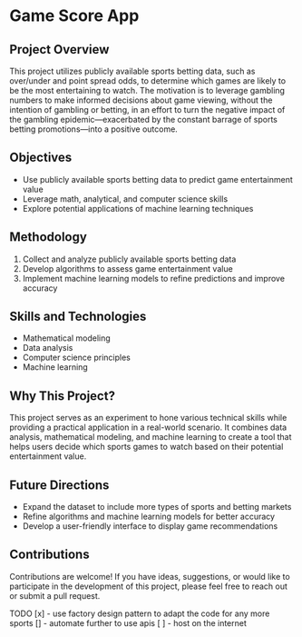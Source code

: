 # Game Score App

## Project Overview

This project utilizes publicly available sports betting data, such as over/under and point spread odds, to determine which games are likely to be the most entertaining to watch. The motivation is to leverage gambling numbers to make informed decisions about game viewing, without the intention of gambling or betting, in an effort to turn the negative impact of the gambling epidemic—exacerbated by the constant barrage of sports betting promotions—into a positive outcome.

## Objectives

- Use publicly available sports betting data to predict game entertainment value
- Leverage math, analytical, and computer science skills
- Explore potential applications of machine learning techniques

## Methodology

1. Collect and analyze publicly available sports betting data
2. Develop algorithms to assess game entertainment value
3. Implement machine learning models to refine predictions and improve accuracy

## Skills and Technologies

- Mathematical modeling
- Data analysis
- Computer science principles
- Machine learning

## Why This Project?

This project serves as an experiment to hone various technical skills while providing a practical application in a real-world scenario. It combines data analysis, mathematical modeling, and machine learning to create a tool that helps users decide which sports games to watch based on their potential entertainment value.

## Future Directions

- Expand the dataset to include more types of sports and betting markets
- Refine algorithms and machine learning models for better accuracy
- Develop a user-friendly interface to display game recommendations

## Contributions

Contributions are welcome! If you have ideas, suggestions, or would like to participate in the development of this project, please feel free to reach out or submit a pull request.

TODO
[x] - use factory design pattern to adapt the code for any more sports
[] - automate further to use apis
[ ] - host on the internet
